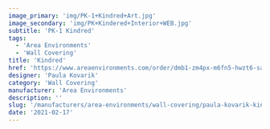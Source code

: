 ```yaml
---
image_primary: 'img/PK-1+Kindred+Art.jpg'
image_secondary: 'img/PK+Kindered+Interior+WEB.jpg'
subtitle: 'PK-1 Kindred'
tags:
  - 'Area Environments'
  - 'Wall Covering'
title: 'Kindred'
href: 'https://www.areaenvironments.com/order/dmb1-zm4px-m6fn5-hwzt6-safy2-75r33-baysk-jtgzt'
designer: 'Paula Kovarik'
category: 'Wall Covering'
manufacturer: 'Area Environments'
description: ''
slug: '/manufacturers/area-environments/wall-covering/paula-kovarik-kindred'
date: '2021-02-17'
---
```


